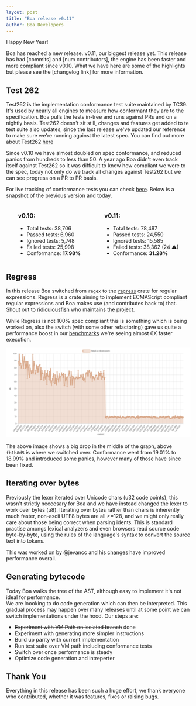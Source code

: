 ```yaml
---
layout: post
title: "Boa release v0.11"
author: Boa Developers
---
```


Happy New Year!

Boa has reached a new release. v0.11, our biggest release yet.
This release has had [commits] and [num contributors], the engine has been faster and more compliant since v0.10. What we have here are some of the highlights but please see the [changelog link] for more information.

## Test 262

Test262 is the implementation conformance test suite maintained by TC39. It's used by nearly all engines to measure how conformant they are to the specification. Boa pulls the tests in-tree and runs against PRs and on a nightly basis. Test262 doesn't sit still, changes and features get added to te test suite also updates, since the last release we've updated our reference to make sure we're running against the latest spec. You can find out more about Test262 [here](https://github.com/tc39/test262)

Since v0.10 we have almost doubled on spec conformance, and reduced panics from hundreds to less than 50. A year ago Boa didn't even track itself against Test262 so it was difficult to know how compliant we were to the spec, today not only do we track all changes against Test262 but we can see progress on a PR to PR basis.

For live tracking of conformance tests you can check [here](https://boa-dev.github.io/boa/test262/). Below is a snapshot of the previous version and today.

<div class="row" style="display: flex; justify-content: space-around;">
        <section class="col-md-4" style="" id="version-latest"><div class="card"><div class="card-body"><h3>v0.10:</h3><ul class="list-group list-group-flush"><li class="list-group-item">Total tests: <span class="total-tests">38,706</span></li><li class="list-group-item">Passed tests: <span class="passed-tests">6,960</span></li><li class="list-group-item">Ignored tests: <span class="ignored-tests">5,748</span></li><li class="list-group-item">Failed tests: <span class="failed-tests">25,998</span></li><li class="list-group-item">Conformance: <b>17.98%</b></li></ul><div class="info-link"><a class="card-link" href="#"><span class="info-link"></span></a></div></div></div></section>
        <section class="col-md-4" style="" id="master-latest"><div class="card"><div class="card-body"><h3>v0.11:</h3><ul class="list-group list-group-flush"><li class="list-group-item">Total tests: <span class="total-tests">78,497</span></li><li class="list-group-item">Passed tests: <span class="passed-tests">24,550</span></li><li class="list-group-item">Ignored tests: <span class="ignored-tests">15,585</span></li><li class="list-group-item">Failed tests: <span class="failed-tests">38,362 (24 ⚠)</span></li><li class="list-group-item">Conformance: <b>31.28%</b></li></ul><div class="info-link"><a class="card-link" href="#"><span class="info-link"></span></a></div></div></div></section>
        <section class="col-md-4" style="display: none" id="old-versions"></section>
</div>

## Regress

In this release Boa switched from `regex` to the [`regress`](https://github.com/ridiculousfish/regress) crate for regular expressions. Regress is a crate aiming to implement ECMAScript compliant regular expressions and Boa makes use (and contributes back to) that. Shout out to [ridiculousfish](https://github.com/ridiculousfish) who maintains the project.

While Regress is not 100% spec compliant this is something which is being worked on, also the switch (with some other refactoring) gave us quite a performance boost in our [benchmarks](https://boa-dev.github.io/boa/dev/bench/) we're seeing almost 6X faster execution.

<picture>
    <source srcset="/images/2021-09-11/regex-bench-dark.png" media="(prefers-color-scheme: dark)">
    <img src="/images/2021-09-11/regex-bench-white.png">
</picture>

The above image shows a big drop in the middle of the graph, above `fb1b8d5` is where we switched over. Conformance went from 19.01% to 18.99% and introduced some panics, however many of those have since been fixed.

## Iterating over bytes

Previously the lexer iterated over Unicode chars (u32 code points), this wasn't strictly neccesary for Boa and we have instead changed the lexer to work over bytes (u8). Iterating over bytes rather than chars is inherently much faster, non-ascii UTF8 bytes are all >=128, and we might only really care about those being correct when parsing idents. This is standard practise amongs lexical analyzers and even browsers read source code byte-by-byte, using the rules of the language's syntax to convert the source text into tokens.

This was worked on by @jevancc and his [changes](https://github.com/boa-dev/boa/pull/915/files) have improved performance overall.

## Generating bytecode

Today Boa walks the tree of the AST, although easy to implement it's not ideal for performance.  
We are loooking to do code generation which can then be interpreted. This gradual process may happen over many releases until at some point we can switch implementations under the hood. Our steps are:

- ~~Experiment with VM Path on isolated branch~~ done
- Experiment with generating more simpler instructions
- Build up parity with current implementation
- Run test suite over VM path including conformance tests
- Switch over once performance is steady
- Optimize code generation and intreperter

## Thank You

Everything in this release has been such a huge effort, we thank everyone who contributed, whether it was features, fixes or raising bugs.
